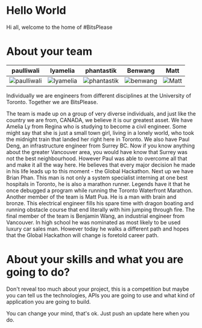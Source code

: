 Hello World
================

Hi all, welcome to the home of #BitsPlease

About your team
===========================

| paulliwali | lyamelia | phantastik | Benwang | Matt |
|---|---|---|---|---|
|![paulliwali](https://media.licdn.com/mpr/mpr/shrink_200_200/p/6/000/25b/2d0/247ae72.jpg)|![lyamelia](https://media.licdn.com/mpr/mpr/shrink_200_200/p/5/005/03c/1f7/3de2e09.jpg)|![phantastik](http://www.hpc4health.ca/hpc4health/sites/default/files/brian.jpg)|![benwang](https://media.licdn.com/mpr/mpr/shrink_200_200/p/3/005/09d/23d/06b70dc.jpg)|![Matt](http://placehold.it/350x150)|

Individually we are engineers from different disciplines at the University of Toronto. Together we are BitsPlease.

The team is made up on a group of very diverse individuals, and just like the country we are from, CANADA, we believe it is our greatest asset. We have Amelia Ly from Regina who is studying to become a civil engineer. Some might say that she is just a small town girl, living in a lonely world, who took the midnight train that landed her right here in Toronto. We also have Paul Deng, an infrastructure engineer from Surrey BC. Now if you know anything about the greater Vancouver area, you would have know that Surrey was not the best neighbourhood. However Paul was able to overcome all that and make it all the way here. He believes that every major decision he made in his life leads up to this moment - the Global Hackathon. Next up we have Brian Phan. This man is not only a system specialist interning at one best hospitals in Toronto, he is also a marathon runner. Legends have it that he once debugged a program while running the Toronto Waterfront Marathon. Another member of the team is Matt Pua. He is a man with brain and bronze. This electrical engineer fills his spare time with dragon boating and running obstacle course that end literally with him jumping through fire. The final member of the team is Benjamin Wang, an industrial engineer from Vancouver. In high school he was nominated as most likely to be used luxury car sales man. However today he walks a different path and hopes that the Global Hackathon will change is foretold career path.

About your skills and what you are going to do?
=======
Don't reveal too much about your project, this is a competition but maybe
you can tell us the technologies, APIs you are going to use and what kind
of application you are going to build.

You can change your mind, that's ok. Just push an update here when you do.


